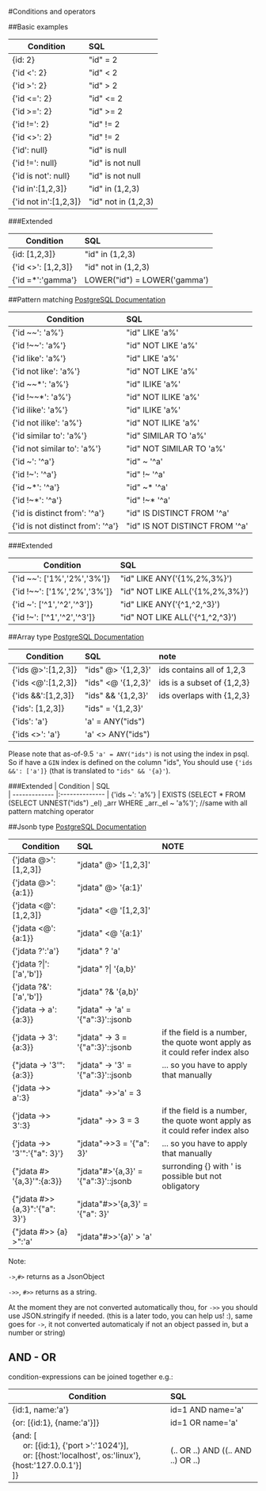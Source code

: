 #Conditions and operators

##Basic examples

| Condition         | SQL                      
| -------------     |:-------------- 
| {id: 2}           | "id" = 2  
| {'id <': 2}       | "id" < 2      
| {'id >': 2}       | "id" > 2
| {'id <=': 2}      | "id" <= 2      
| {'id >=': 2}      | "id" >= 2
| {'id !=': 2}      | "id" != 2
| {'id <>': 2}      | "id" != 2
| {'id': null}      | "id" is null
| {'id !=': null}   | "id" is not null
| {'id is not': null}| "id" is not null
| {'id in':[1,2,3]} | "id" in (1,2,3)
| {'id not in':[1,2,3]}| "id" not in (1,2,3)

###Extended

| Condition          | SQL                      
| -------------      |:-------------- 
| {id: [1,2,3]}      | "id" in (1,2,3)
| {'id <>': [1,2,3]} | "id" not in (1,2,3) 
| {'id =*':'gamma'}  | LOWER("id") = LOWER('gamma')

##Pattern matching
[PostgreSQL Documentation](https://www.postgresql.org/docs/9.6/static/functions-matching.html)

| Condition             | SQL                      
| -------------         |:-------------- 
| {'id ~~': 'a%'}       | "id" LIKE 'a%'
| {'id !~~': 'a%'}      | "id" NOT LIKE 'a%'
| {'id like': 'a%'}     | "id" LIKE 'a%'
| {'id not like': 'a%'} | "id" NOT LIKE 'a%'
| {'id ~~*': 'a%'}      | "id" ILIKE 'a%'
| {'id !~~*': 'a%'}     | "id" NOT ILIKE 'a%'
| {'id ilike': 'a%'}    | "id" ILIKE 'a%'
| {'id not ilike': 'a%'} | "id" NOT ILIKE 'a%'
| {'id similar to': 'a%'} | "id" SIMILAR TO 'a%'
| {'id not similar to': 'a%'} | "id" NOT SIMILAR TO 'a%'
| {'id ~': '^a'}        | "id" ~ '^a'
| {'id !~': '^a'}       | "id" !~ '^a'
| {'id ~*': '^a'}       | "id" ~* '^a'
| {'id !~*': '^a'}      | "id" !~* '^a'
| {'id is distinct from': '^a'}| "id" IS DISTINCT FROM '^a'
| {'id is not distinct from': '^a'}| "id" IS NOT DISTINCT FROM '^a'

###Extended

| Condition                   | SQL                      
| -------------               |:-------------- 
| {'id ~~': ['1%','2%','3%']} | "id" LIKE ANY('{1%,2%,3%}')
| {'id !~~': ['1%','2%','3%']}| "id" NOT LIKE ALL('{1%,2%,3%}') 
| {'id ~': ['^1','^2','^3']}  | "id" LIKE ANY('{^1,^2,^3}')
| {'id !~': ['^1','^2','^3']} | "id" NOT LIKE ALL('{^1,^2,^3}') 


##Array type 
[PostgreSQL Documentation](https://www.postgresql.org/docs/current/static/functions-array.html)

| Condition          | SQL                 | note                     
| -------------      |:--------------      | :-------------- 
| {'ids @>':[1,2,3]} | "ids" @> '{1,2,3}'  | ids contains all of 1,2,3     
| {'ids <@':[1,2,3]} | "ids" <@ '{1,2,3}'  | ids is a subset of {1,2,3}
| {'ids &&':[1,2,3]} | "ids" && '{1,2,3}'  | ids overlaps with {1,2,3}
| {'ids': [1,2,3]}   | "ids" = '{1,2,3}'   | 
| {'ids': 'a'}       | 'a' = ANY("ids")    | 
| {'ids <>': 'a'}    | 'a' <> ANY("ids")   | 

Please note that as-of-9.5 `'a' = ANY("ids")` is not using the index in psql. So if have a `GIN` index is defined on the column "ids",
You should use `{'ids &&': ['a']}` (that is translated to `"ids" && '{a}'`).

###Extended
| Condition          | SQL                      
| -------------      |:-------------- 
| {'ids ~': 'a%'}    | EXISTS (SELECT * FROM (SELECT UNNEST("ids") _el) _arr WHERE _arr._el ~ 'a%')'; //same with all pattern matching operator


##Jsonb type
[PostgreSQL Documentation](https://www.postgresql.org/docs/current/static/functions-json.html)

| Condition               | SQL                                 | NOTE
| -------------           |:--------------                      |:---
| {'jdata @>':[1,2,3]}       | "jdata" @> '[1,2,3]'                   |
| {'jdata @>':{a:1}}         | "jdata" @> '{a:1}'                     |
| {'jdata <@':[1,2,3]}       | "jdata" <@ '[1,2,3]'                   |
| {'jdata <@':{a:1}}         | "jdata" <@ '{a:1}'                     |
| {'jdata ?':'a'}            | "jdata" ? 'a'                          |
| {'jdata ?&#124;':['a','b']}| "jdata" ?&#124; '{a,b}'                |
| {'jdata ?&':['a','b']}     | "jdata" ?& '{a,b}'                     |
| {'jdata -> a':{a:3}}       | "jdata" -> 'a' = '{"a":3}'::jsonb      |
| {'jdata -> 3':{a:3}}       | "jdata" ->  3  = '{"a":3}'::jsonb      |if the field is a number, the quote wont apply as it could refer index also 
| {"jdata -> '3'":{a:3}}     | "jdata" -> '3' = '{"a":3}'::jsonb      |... so you have to apply that manually
| {'jdata ->> a':3}          | "jdata" ->>'a' = 3                     |
| {'jdata ->> 3':3}          | "jdata" ->> 3  = 3                     |if the field is a number, the quote wont apply as it could refer index also
| {'jdata ->> '3'":'{"a": 3}'}   | "jdata"->>3 = '{"a": 3}'           |... so you have to apply that manually
| {"jdata #> '{a,3}'":{a:3}}     | "jdata"#>'{a,3}' = '{"a":3}'::jsonb|surronding {} with ' is possible but not obligatory 
| {"jdata #>> {a,3}":'{"a": 3}'} | "jdata"#>>'{a,3}' = '{"a": 3}'     |
| {"jdata #>> {a} >":'a'          | "jdata"#>>'{a}' > 'a'             |

Note: 
 
 `->`,`#>` returns as a JsonObject
 
 `->>`, `#>>` returns as a string. 

At the moment they are not converted automatically thou, for `->>` you should use JSON.stringify if needed.
(this is a later todo, you can help us! :), same goes for `->`, it not converted automaticaly if not an object passed in, but a number or string) 

## AND - OR
condition-expressions can be joined together e.g.:

| Condition                | SQL                      
| -------------            |:-------------- 
| {id:1, name:'a'}         | id=1 AND name='a'
| {or: [{id:1}, {name:'a'}]} | id=1 OR  name='a'
| {and: [<br/>&nbsp;&nbsp;&nbsp;&nbsp; or: [{id:1}, {'port >':'1024'}], <br/>&nbsp;&nbsp;&nbsp;&nbsp; or: [{host:'localhost', os:'linux'}, {host:'127.0.0.1'}]<br>]} | (.. OR ..) AND ((.. AND ..) OR ..)









